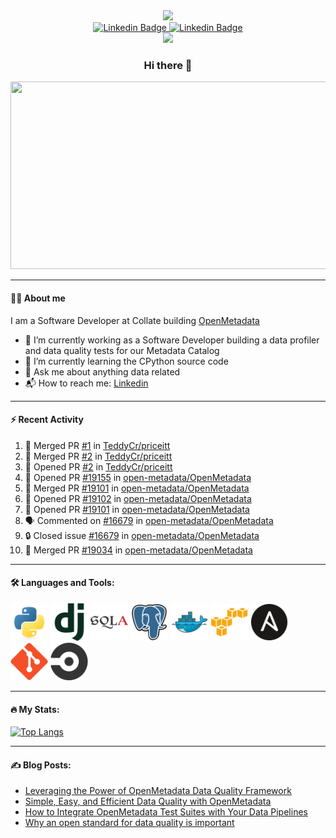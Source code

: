 <div id="header" align="center">
  <img src="https://media.giphy.com/media/5eLDrEaRGHegx2FeF2/giphy.gif" width="100"/>
</div>
<div id="badges" align="center">
  <a href="https://www.linkedin.com/in/teddycrepineau/">
    <img src="https://shields.io/badge/Linkedin-blue?logo=linkedin&logoColor=white&style=for-the-badge" alt="Linkedin Badge"/>
  </a>
  <a href="https://medium.com/@teddycrpineau">
    <img src="https://shields.io/badge/Medium-black?logo=medium&logoColor=white&style=for-the-badge" alt="Linkedin Badge"/>
  </a>
</div>
<div align="center">
  <img src="https://komarev.com/ghpvc/?username=TeddyCr&color=blue&style=flat-square" />
</div>

<h3 align="center">
Hi there 👋
</h3>
<div align="center">
  <img src="https://media.giphy.com/media/L8K62iTDkzGX6/giphy.gif" width="600" height="300"/>
</div>

---

#### :technologist: About me
I am a Software Developer at Collate building <a href="https://open-metadata.org"/>OpenMetadata</a>
- 🔭 I’m currently working as a Software Developer building a data profiler and data quality tests for our Metadata Catalog
- 🐍 I’m currently learning the CPython source code
- 💬 Ask me about anything data related
- 📬 How to reach me: [Linkedin](https://shields.io/badge/Linkedin-blue?logo=linkedin&logoColor=white&style=for-the-badge)

---

#### ⚡️ Recent Activity
<!--START_SECTION:activity-->
1. 🎉 Merged PR [#1](https://github.com/TeddyCr/priceitt/pull/1) in [TeddyCr/priceitt](https://github.com/TeddyCr/priceitt)
2. 🎉 Merged PR [#2](https://github.com/TeddyCr/priceitt/pull/2) in [TeddyCr/priceitt](https://github.com/TeddyCr/priceitt)
3. 💪 Opened PR [#2](https://github.com/TeddyCr/priceitt/pull/2) in [TeddyCr/priceitt](https://github.com/TeddyCr/priceitt)
4. 💪 Opened PR [#19155](https://github.com/open-metadata/OpenMetadata/pull/19155) in [open-metadata/OpenMetadata](https://github.com/open-metadata/OpenMetadata)
5. 🎉 Merged PR [#19101](https://github.com/open-metadata/OpenMetadata/pull/19101) in [open-metadata/OpenMetadata](https://github.com/open-metadata/OpenMetadata)
6. 💪 Opened PR [#19102](https://github.com/open-metadata/OpenMetadata/pull/19102) in [open-metadata/OpenMetadata](https://github.com/open-metadata/OpenMetadata)
7. 💪 Opened PR [#19101](https://github.com/open-metadata/OpenMetadata/pull/19101) in [open-metadata/OpenMetadata](https://github.com/open-metadata/OpenMetadata)
8. 🗣 Commented on [#16679](https://github.com/open-metadata/OpenMetadata/issues/16679#issuecomment-2540667544) in [open-metadata/OpenMetadata](https://github.com/open-metadata/OpenMetadata)
9. 🔒 Closed issue [#16679](https://github.com/open-metadata/OpenMetadata/issues/16679) in [open-metadata/OpenMetadata](https://github.com/open-metadata/OpenMetadata)
10. 🎉 Merged PR [#19034](https://github.com/open-metadata/OpenMetadata/pull/19034) in [open-metadata/OpenMetadata](https://github.com/open-metadata/OpenMetadata)
<!--END_SECTION:activity-->

---

#### :hammer_and_wrench: Languages and Tools:
<div>
   <img src="https://github.com/devicons/devicon/blob/master/icons/python/python-original.svg" width="60" height="60"/>
   <img src="https://github.com/devicons/devicon/blob/master/icons/django/django-plain.svg" width="60" height="60"/>
   <img src="https://github.com/devicons/devicon/blob/master/icons/sqlalchemy/sqlalchemy-original.svg" width="60" height="60"/>
   <img src="https://github.com/devicons/devicon/blob/master/icons/postgresql/postgresql-original.svg" width="60" height="60"/>
   <img src="https://github.com/devicons/devicon/blob/master/icons/docker/docker-original.svg" width="60" height="60"/>
   <img src="https://github.com/devicons/devicon/blob/master/icons/amazonwebservices/amazonwebservices-original.svg" width="60" height="60"/>
   <img src="https://github.com/devicons/devicon/blob/master/icons/ansible/ansible-original.svg" width="60" height="60"/>
   <img src="https://github.com/devicons/devicon/blob/master/icons/git/git-original.svg" width="60" height="60"/>
   <img src="https://github.com/devicons/devicon/blob/master/icons/circleci/circleci-plain.svg" width="60" height="60"/>
</div>

---

#### 🔥 My Stats:
[![Top Langs](https://github-readme-stats.vercel.app/api/top-langs/?username=TeddyCr&layout=compact&hide=javascript,html,css)](https://github.com/anuraghazra/github-readme-stats)

---

#### ✍️ Blog Posts:
<!-- BLOG-POST-LIST:START -->
- [Leveraging the Power of OpenMetadata Data Quality Framework](https://blog.open-metadata.org/leveraging-the-power-of-openmetadata-data-quality-framework-385ba2d8eaf?source=rss-16e0670af08f------2)
- [Simple, Easy, and Efficient Data Quality with OpenMetadata](https://blog.open-metadata.org/simple-easy-and-efficient-data-quality-with-openmetadata-1c4e7d329364?source=rss-16e0670af08f------2)
- [How to Integrate OpenMetadata Test Suites with Your Data Pipelines](https://blog.open-metadata.org/how-to-integrate-openmetadata-test-suites-with-your-data-pipelines-d83fb55fa494?source=rss-16e0670af08f------2)
- [Why an open standard for data quality is important](https://blog.open-metadata.org/why-are-we-building-a-data-quality-standard-1753fae87259?source=rss-16e0670af08f------2)
<!-- BLOG-POST-LIST:END -->

